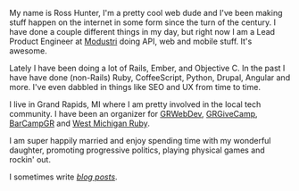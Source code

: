 My name is Ross Hunter, I'm a pretty cool web dude and I've been making stuff happen on the internet in some form since the turn of the century. I have done a couple different things in my day, but right now I am a Lead Product Engineer at <a target="_blank" href="http://www.modustri.com">Modustri</a> doing API, web and mobile stuff. It's awesome.

Lately I have been doing a lot of Rails, Ember, and Objective C. In the past I have have done (non-Rails) Ruby, CoffeeScript, Python, Drupal, Angular and more. I've even dabbled in things like SEO and UX from time to time.

I live in Grand Rapids, MI where I am pretty involved in the local tech community. I have been an organizer for <a target="_blank" href="http://grwebdev.org">GRWebDev</a>, <a target="_blank" href="http://grgivecamp.org">GRGiveCamp</a>, <a target="_blank" href="http://barcampgr.org">BarCampGR</a> and <a target="_blank" href="http://meetup.com/mi-ruby">West Michigan Ruby</a>.

I am super happily married and enjoy spending time with my wonderful daughter, promoting progressive politics, playing physical games and rockin' out.

I sometimes write _<a href="/blog">blog posts</a>_.
